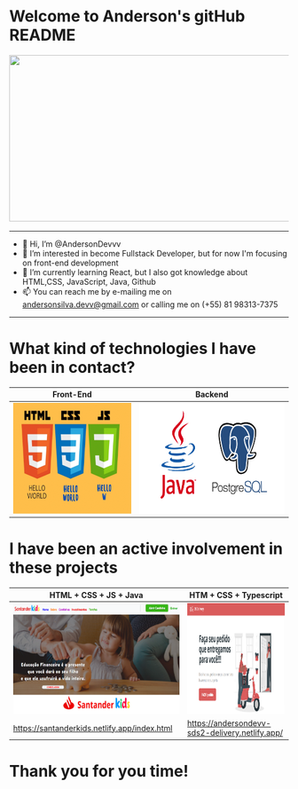 # Welcome to Anderson's gitHub README 
<img src="https://github.com/AndersonDevv/ReadMe/blob/main/helloWorld1.gif" width="600" height="300"> 

___
- 👋 Hi, I’m @AndersonDevvv
- 👀 I’m interested in become Fullstack Developer, but for now I'm focusing on front-end development
- 🌱 I’m currently learning React, but I also got knowledge about HTML,CSS, JavaScript, Java, Github
- 📫 You can reach me by e-mailing me on andersonsilva.devv@gmail.com or calling me on (+55) 81 98313-7375
___

# What kind of technologies I have been in contact?

Front-End | Backend 
------------ | -------------
<img src="https://github.com/AndersonDevv/ReadMe/blob/main/frontEnd.gif" width="" height="200">| <img src="https://github.com/AndersonDevv/ReadMe/blob/main/postgresJava.png" width="400" height="200">


# I have been an active involvement in these projects

HTML + CSS + JS + Java| HTM + CSS + Typescript 
------------ | -------------
<img src="https://github.com/AndersonDevv/ReadMe/blob/main/SantanderKidsa.png" width="" height="200">| <img src="https://github.com/AndersonDevv/ReadMe/blob/main/DSDelivery.png" width="400" height="200">
 https://santanderkids.netlify.app/index.html | https://andersondevv-sds2-delivery.netlify.app/


# Thank you for you time!

<!---
AndersonDevvv/AndersonDevvv is a ✨ special ✨ repository because its `README.md` (this file) appears on your GitHub profile.
You can click the Preview link to take a look at your changes.
Created by Anderson Silva using https://guides.github.com/features/mastering-markdown/
--->
